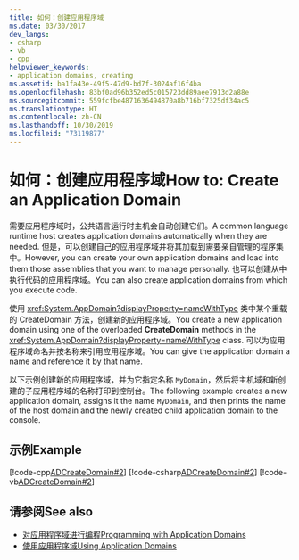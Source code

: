 ```yaml
---
title: 如何：创建应用程序域
ms.date: 03/30/2017
dev_langs:
- csharp
- vb
- cpp
helpviewer_keywords:
- application domains, creating
ms.assetid: ba1fa43e-49f5-47d9-bd7f-3024af16f4ba
ms.openlocfilehash: 83bf0ad96b352ed5c015723dd89aee7913d2a88e
ms.sourcegitcommit: 559fcfbe4871636494870a8b716bf7325df34ac5
ms.translationtype: HT
ms.contentlocale: zh-CN
ms.lasthandoff: 10/30/2019
ms.locfileid: "73119877"
---
```

# <a name="how-to-create-an-application-domain"></a><span data-ttu-id="a57bc-102">如何：创建应用程序域</span><span class="sxs-lookup"><span data-stu-id="a57bc-102">How to: Create an Application Domain</span></span>
<span data-ttu-id="a57bc-103">需要应用程序域时，公共语言运行时主机会自动创建它们。</span><span class="sxs-lookup"><span data-stu-id="a57bc-103">A common language runtime host creates application domains automatically when they are needed.</span></span> <span data-ttu-id="a57bc-104">但是，可以创建自己的应用程序域并将其加载到需要亲自管理的程序集中。</span><span class="sxs-lookup"><span data-stu-id="a57bc-104">However, you can create your own application domains and load into them those assemblies that you want to manage personally.</span></span> <span data-ttu-id="a57bc-105">也可以创建从中执行代码的应用程序域。</span><span class="sxs-lookup"><span data-stu-id="a57bc-105">You can also create application domains from which you execute code.</span></span>  
  
 <span data-ttu-id="a57bc-106">使用 <xref:System.AppDomain?displayProperty=nameWithType> 类中某个重载的 CreateDomain  方法，创建新的应用程序域。</span><span class="sxs-lookup"><span data-stu-id="a57bc-106">You create a new application domain using one of the overloaded **CreateDomain** methods in the <xref:System.AppDomain?displayProperty=nameWithType> class.</span></span> <span data-ttu-id="a57bc-107">可以为应用程序域命名并按名称来引用应用程序域。</span><span class="sxs-lookup"><span data-stu-id="a57bc-107">You can give the application domain a name and reference it by that name.</span></span>  
  
 <span data-ttu-id="a57bc-108">以下示例创建新的应用程序域，并为它指定名称 `MyDomain`，然后将主机域和新创建的子应用程序域的名称打印到控制台。</span><span class="sxs-lookup"><span data-stu-id="a57bc-108">The following example creates a new application domain, assigns it the name `MyDomain`, and then prints the name of the host domain and the newly created child application domain to the console.</span></span>  
  
## <a name="example"></a><span data-ttu-id="a57bc-109">示例</span><span class="sxs-lookup"><span data-stu-id="a57bc-109">Example</span></span>  
 [!code-cpp[ADCreateDomain#2](../../../samples/snippets/cpp/VS_Snippets_CLR/ADCreateDomain/CPP/source2.cpp#2)]
 [!code-csharp[ADCreateDomain#2](../../../samples/snippets/csharp/VS_Snippets_CLR/ADCreateDomain/CS/source2.cs#2)]
 [!code-vb[ADCreateDomain#2](../../../samples/snippets/visualbasic/VS_Snippets_CLR/ADCreateDomain/VB/source2.vb#2)]  
  
## <a name="see-also"></a><span data-ttu-id="a57bc-110">请参阅</span><span class="sxs-lookup"><span data-stu-id="a57bc-110">See also</span></span>

- [<span data-ttu-id="a57bc-111">对应用程序域进行编程</span><span class="sxs-lookup"><span data-stu-id="a57bc-111">Programming with Application Domains</span></span>](application-domains.md#programming-with-application-domains)
- [<span data-ttu-id="a57bc-112">使用应用程序域</span><span class="sxs-lookup"><span data-stu-id="a57bc-112">Using Application Domains</span></span>](use.md)
